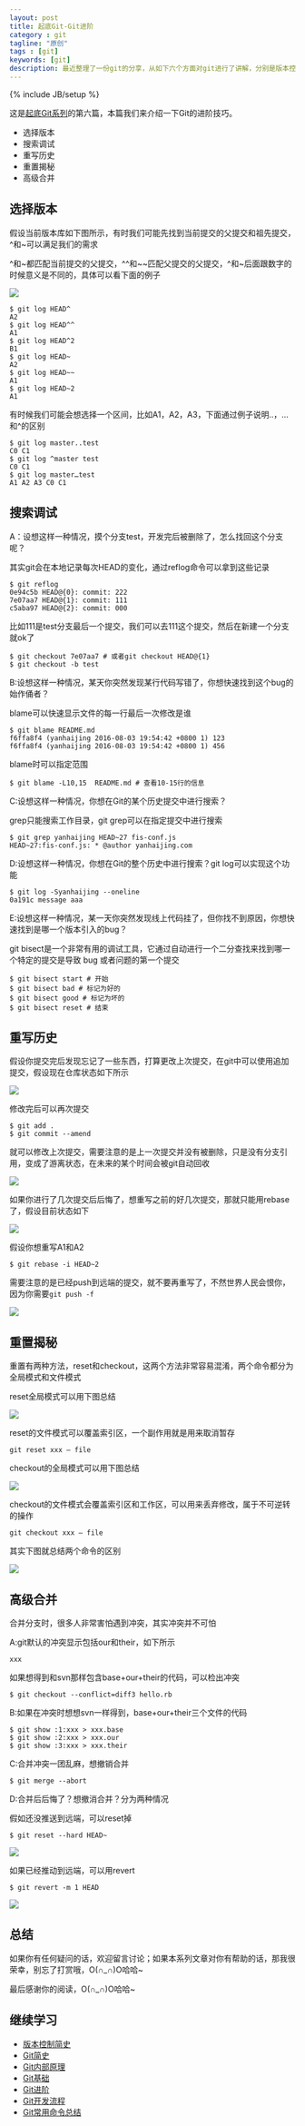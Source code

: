 ```yaml
---
layout: post
title: 起底Git-Git进阶
category : git
tagline: "原创"
tags : [git]
keywords: [git]
description: 最近整理了一份git的分享，从如下六个方面对git进行了讲解，分别是版本控制简史，Git简史，Git内部原理，Git基础，Git进阶，Git开发流程
---
```

{% include JB/setup %}

这是[起底Git系列](http://yanhaijing.com/git/2017/01/19/deep-git-0/)的第六篇，本篇我们来介绍一下Git的进阶技巧。

- 选择版本
- 搜索调试
- 重写历史
- 重置揭秘
- 高级合并

## 选择版本
假设当前版本库如下图所示，有时我们可能先找到当前提交的父提交和祖先提交，^和~可以满足我们的需求

^和~都匹配当前提交的父提交，^^和~~匹配父提交的父提交，^和~后面跟数字的时候意义是不同的，具体可以看下面的例子

![]({{BLOG_IMG}}475.png)
    
    $ git log HEAD^ 
    A2
    $ git log HEAD^^ 
    A1
    $ git log HEAD^2 
    B1
    $ git log HEAD~ 
    A2
    $ git log HEAD~~
    A1
    $ git log HEAD~2 
    A1

有时候我们可能会想选择一个区间，比如A1，A2，A3，下面通过例子说明..，...和^的区别

    $ git log master..test
    C0 C1
    $ git log ^master test
    C0 C1
    $ git log master…test
    A1 A2 A3 C0 C1

## 搜索调试
A：设想这样一种情况，摸个分支test，开发完后被删除了，怎么找回这个分支呢？

其实git会在本地记录每次HEAD的变化，通过reflog命令可以拿到这些记录

    $ git reflog
    0e94c5b HEAD@{0}: commit: 222
    7e07aa7 HEAD@{1}: commit: 111
    c5aba97 HEAD@{2}: commit: 000

比如111是test分支最后一个提交，我们可以去111这个提交，然后在新建一个分支就ok了

    $ git checkout 7e07aa7 # 或者git checkout HEAD@{1}
    $ git checkout -b test

B:设想这样一种情况，某天你突然发现某行代码写错了，你想快速找到这个bug的始作俑者？

blame可以快速显示文件的每一行最后一次修改是谁

    $ git blame README.md
    f6ffa8f4 (yanhaijing 2016-08-03 19:54:42 +0800 1) 123
    f6ffa8f4 (yanhaijing 2016-08-03 19:54:42 +0800 1) 456

blame时可以指定范围

    $ git blame -L10,15  README.md # 查看10-15行的信息

C:设想这样一种情况，你想在Git的某个历史提交中进行搜索？

grep只能搜索工作目录，git grep可以在指定提交中进行搜索

    $ git grep yanhaijing HEAD~27 fis-conf.js
    HEAD~27:fis-conf.js: * @author yanhaijing.com

D:设想这样一种情况，你想在Git的整个历史中进行搜索？git log可以实现这个功能

    $ git log -Syanhaijing --oneline
    0a191c message aaa

E:设想这样一种情况，某一天你突然发现线上代码挂了，但你找不到原因，你想快速找到是哪一个版本引入的bug？

git bisect是一个非常有用的调试工具，它通过自动进行一个二分查找来找到哪一个特定的提交是导致 bug 或者问题的第一个提交

    $ git bisect start # 开始
    $ git bisect bad # 标记为好的
    $ git bisect good # 标记为坏的
    $ git bisect reset # 结束

## 重写历史
假设你提交完后发现忘记了一些东西，打算更改上次提交，在git中可以使用追加提交，假设现在仓库状态如下所示

![]({{BLOG_IMG}}476.png)

修改完后可以再次提交

    $ git add .
    $ git commit --amend

就可以修改上次提交，需要注意的是上一次提交并没有被删除，只是没有分支引用，变成了游离状态，在未来的某个时间会被git自动回收

![]({{BLOG_IMG}}477.png)

如果你进行了几次提交后后悔了，想重写之前的好几次提交，那就只能用rebase了，假设目前状态如下

![]({{BLOG_IMG}}478.png)

假设你想重写A1和A2

    $ git rebase -i HEAD~2

需要注意的是已经push到远端的提交，就不要再重写了，不然世界人民会恨你，因为你需要`git push -f`

![]({{BLOG_IMG}}479.png)

## 重置揭秘
重置有两种方法，reset和checkout，这两个方法非常容易混淆，两个命令都分为全局模式和文件模式

reset全局模式可以用下图总结

![]({{BLOG_IMG}}483.png)

reset的文件模式可以覆盖索引区，一个副作用就是用来取消暂存

    git reset xxx – file

checkout的全局模式可以用下图总结

![]({{BLOG_IMG}}484.png)

checkout的文件模式会覆盖索引区和工作区，可以用来丢弃修改，属于不可逆转的操作

    git checkout xxx – file

其实下图就总结两个命令的区别

![]({{BLOG_IMG}}482.png)

## 高级合并
合并分支时，很多人非常害怕遇到冲突，其实冲突并不可怕

A:git默认的冲突显示包括our和their，如下所示

    xxx

如果想得到和svn那样包含base+our+their的代码，可以检出冲突

    $ git checkout --conflict=diff3 hello.rb

B:如果在冲突时想想svn一样得到，base+our+their三个文件的代码

    $ git show :1:xxx > xxx.base
    $ git show :2:xxx > xxx.our
    $ git show :3:xxx > xxx.their

C:合并冲突一团乱麻，想撤销合并

    $ git merge --abort

D:合并后后悔了？想撤消合并？分为两种情况

假如还没推送到远端，可以reset掉

    $ git reset --hard HEAD~

![]({{BLOG_IMG}}480.png)

如果已经推动到远端，可以用revert

    $ git revert -m 1 HEAD

![]({{BLOG_IMG}}481.png)


## 总结
如果你有任何疑问的话，欢迎留言讨论；如果本系列文章对你有帮助的话，那我很荣幸，别忘了打赏哦，O(∩_∩)O哈哈~

最后感谢你的阅读，O(∩_∩)O哈哈~

## 继续学习
- [版本控制简史](http://yanhaijing.com/git/2017/01/19/deep-git-1/)
- [Git简史](http://yanhaijing.com/git/2017/01/19/deep-git-2/)
- [Git内部原理](http://yanhaijing.com/git/2017/02/08/deep-git-3/)
- [Git基础](http://yanhaijing.com/git/2017/02/09/deep-git-4/)
- [Git进阶](http://yanhaijing.com/git/2017/02/09/deep-git-5/)
- [Git开发流程](http://yanhaijing.com/git/2017/02/09/deep-git-6/)
- [Git常用命令总结](http://yanhaijing.com/git/2014/11/01/my-git-note/)

